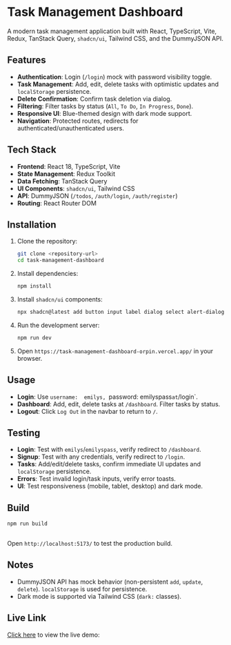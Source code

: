# Task Management Dashboard

A modern task management application built with React, TypeScript, Vite, Redux, TanStack Query, `shadcn/ui`, Tailwind CSS, and the DummyJSON API.

## Features
- **Authentication**: Login (`/login`) mock  with password visibility toggle.
- **Task Management**: Add, edit, delete tasks with optimistic updates and `localStorage` persistence.
- **Delete Confirmation**: Confirm task deletion via dialog.
- **Filtering**: Filter tasks by status (`All`, `To Do`, `In Progress`, `Done`).
- **Responsive UI**: Blue-themed design with dark mode support.
- **Navigation**: Protected routes, redirects for authenticated/unauthenticated users.

## Tech Stack
- **Frontend**: React 18, TypeScript, Vite
- **State Management**: Redux Toolkit
- **Data Fetching**: TanStack Query
- **UI Components**: `shadcn/ui`, Tailwind CSS
- **API**: DummyJSON (`/todos`, `/auth/login`, `/auth/register`)
- **Routing**: React Router DOM

## Installation
1. Clone the repository:
   ```bash
   git clone <repository-url>
   cd task-management-dashboard
   ```
2. Install dependencies:
   ```bash
   npm install
   ```
3. Install `shadcn/ui` components:
   ```bash
   npx shadcn@latest add button input label dialog select alert-dialog
   ```
4. Run the development server:
   ```bash
   npm run dev
   ```
5. Open `https://task-management-dashboard-orpin.vercel.app/` in your browser.

## Usage
 
- **Login**: Use `username:  emilys, `password:  emilyspass` at `/login`.
- **Dashboard**: Add, edit, delete tasks at `/dashboard`. Filter tasks by status.
- **Logout**: Click `Log Out` in the navbar to return to `/`.

## Testing
- **Login**: Test with `emilys`/`emilyspass`, verify redirect to `/dashboard`.
- **Signup**: Test with any credentials, verify redirect to `/login`.
- **Tasks**: Add/edit/delete tasks, confirm immediate UI updates and `localStorage` persistence.
- **Errors**: Test invalid login/task inputs, verify error toasts.
- **UI**: Test responsiveness (mobile, tablet, desktop) and dark mode.

## Build
```bash
npm run build
 
```
Open `http://localhost:5173/` to test the production build.

## Notes
- DummyJSON API has mock behavior (non-persistent `add`, `update`, `delete`). `localStorage` is used for persistence.
- Dark mode is supported via Tailwind CSS (`dark:` classes).

## Live Link
[Click here](https://task-management-dashboard-orpin.vercel.app/) to view the live demo:  